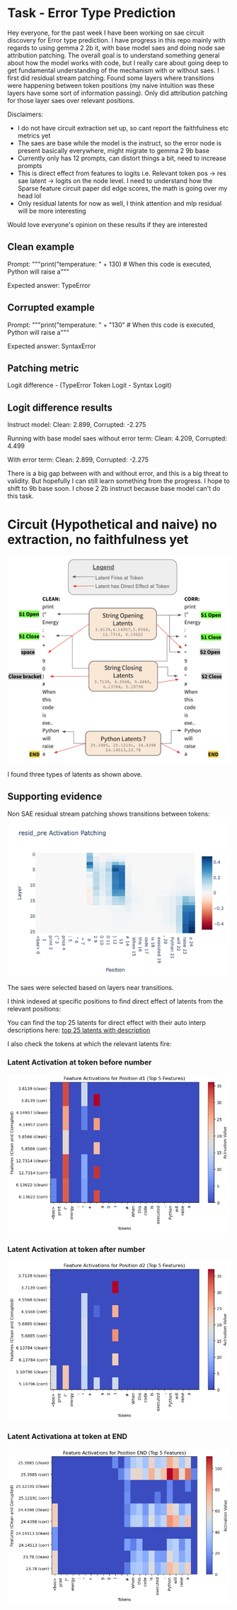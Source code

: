 
# Task - Error Type Prediction

Hey everyone, for the past week I have been working on sae circuit discovery for Error type prediction. I have progress in this repo mainly with regards to using gemma 2 2b it, with base model saes and doing node sae attribution patching.
The overall goal is to understand something general about how the model works with code, but I really care about going deep to get fundamental understanding of the mechanism with or without saes.
I first did residual stream patching. Found some layers where transitions were happening between token positions (my naive intuition was these layers have some sort of information passing). Only did attribution patching for those layer saes over relevant positions.

Disclaimers:
- I do not have circuit extraction set up, so cant report the faithfulness etc metrics yet
- The saes are base while the model is the instruct, so the error node is present basically everywhere, might migrate to gemma 2 9b base
- Currently only has 12 prompts, can distort things a bit, need to increase prompts
- This is direct effect from features to logits i.e. Relevant token pos -> res sae latent -> logits on the node level. I need to understand how the Sparse feature circuit paper did edge scores, the math is going over my head lol
- Only residual latents for now as well, I think attention and mlp residual will be more interesting


Would love everyone's opinion on these results if they are interested

## Clean example 

Prompt: """print("temperature: " + 130)
\# When this code is executed, Python will raise a"""

Expected answer: TypeError

## Corrupted example 

Prompt: """print("temperature: " + "130"
\# When this code is executed, Python will raise a"""

Expected answer: SyntaxError


## Patching metric 

Logit difference - (TypeError Token Logit - Syntax Logit)

## Logit difference results 


Instruct model:
Clean: 2.899, Corrupted: -2.275

Running with base model saes without error term:
Clean: 4.209, Corrupted: 4.499

With error term:
Clean: 2.899, Corrupted: -2.275

There is a big gap between with and without error, and this is a big threat to validity. But hopefully I can still learn something from the progress. I hope to shift to 9b base soon. I chose 2 2b instruct because base model can't do this task. 


# Circuit (Hypothetical and naive) no extraction, no faithfulness yet

![Prelim Res latent Circuit Maybe](/tasks/error_type/assets/prelim_res_circuit.png)


I found three types of latents as shown above.


## Supporting evidence 

Non SAE residual stream patching shows transitions between tokens: ![res patching](../../task_exploration/ErrorTypePred/out/resid_pos.png)

The saes were selected based on layers near transitions. 

I think indexed at specific positions to find direct effect of latents from the relevant positions:

You can find the top 25 latents for direct effect with their auto interp descriptions here: [top 25 latents with description](/tasks/error_type/top_25_latents_direct_from_relevant_pos.json)

I also check the tokens at which the relevant latents fire:

### Latent Activation at token before number 
![Latent Activation at D1](/tasks/error_type/features/heatmap_position_d1.png)

### Latent Activation at token after number 
![Latent Activation at D1](/tasks/error_type/features/heatmap_position_d2.png)

### Latent Activationa at token at END
![Latent Activation at end](/tasks/error_type/features/heatmap_position_END.png)

